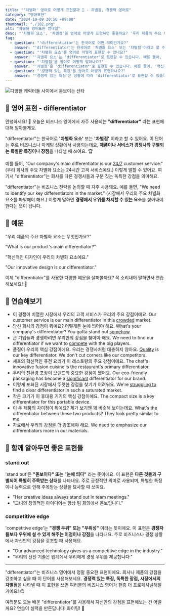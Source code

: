 ```yaml
---
title: "'차별화' 영어로 어떻게 표현할까 🌟 - 차별점, 경쟁력 영어로"
category: "영어표현"
date: "2024-10-09 20:50 +09:00"
thumbnail: "./102.png"
alt: "차별화 영어표현 썸네일"
desc: "'차별화 요소', '차별점'을 영어로 어떻게 표현하면 좋을까요? '우리 제품의 주요 차별화 요소는 무엇인가요?', '혁신적인 디자인이 우리의 차별화 요소예요.' 등을 영어로 표현하는 법을 배워봅시다. 다양한 예문을 통해서 연습하고 본인의 표현으로 만들어 보세요."
faq:
  - question: "'differentiator'는 한국어로 어떤 의미인가요?"
    answer: "'differentiator'는 한국어로 '차별화 요소' 또는 '차별점'이라고 할 수 있습니다. 제품이나 서비스가 경쟁사와 구별되는 특별한 특징이나 장점을 나타낼 때 사용합니다."
  - question: "'차별화 요소'를 영어로 어떻게 표현할 수 있나요?"
    answer: "'차별화 요소'는 'differentiator'로 표현할 수 있습니다. 예를 들어, '우리 회사의 주요 차별화 요소는 24시간 고객 서비스예요'는 'Our company's main differentiator is our 24/7 customer service'로 말할 수 있습니다."
  - question: "'차별점'을 영어로 어떻게 말하나요?"
    answer: "'차별점'은 'differentiator'로 표현할 수 있습니다. 예를 들어, '혁신적인 디자인이 우리의 차별점이에요'는 'Our innovative design is our differentiator'로 말할 수 있습니다."
  - question: "'경쟁력 있는 특징'을 영어로 어떻게 표현하나요?"
    answer: "'경쟁력 있는 특징'은 상황에 따라 'differentiator'로 표현할 수 있습니다. 예를 들어, '시장에서 우리의 주요 경쟁력 있는 특징을 파악해야 해요'는 'We need to identify our key differentiators in the market'로 말할 수 있습니다."
---
```


![다양한 캐릭터들 사이에서 돋보이는 산타](./102-1.jpg)

## 🌟 영어 표현 - differentiator

안녕하세요! 👋 오늘은 비즈니스 영어에서 자주 사용되는 **"differentiator"** 라는 표현에 대해 알아볼게요.

"differentiator"는 한국어로 **'차별화 요소'** 또는 **'차별점'** 이라고 할 수 있어요. 이 단어는 주로 비즈니스나 마케팅 상황에서 사용되는데요, **제품이나 서비스가 경쟁사와 구별되는 특별한 특징이나 장점**을 나타낼 때 쓰여요. 🏆

예를 들어, "Our company's main differentiator is our [24/7](/blog/in-english/138.24-7/) customer service." (우리 회사의 주요 차별화 요소는 24시간 고객 서비스예요.) 이렇게 말할 수 있어요. 여기서 "differentiator"는 회사를 다른 경쟁사들과 구분 짓는 독특한 강점을 의미해요.

"differentiator"는 비즈니스 전략을 논의할 때 자주 사용돼요. 예를 들면, "We need to identify our key differentiators in the market." (시장에서 우리의 주요 차별화 요소를 파악해야 해요.) 이렇게 말하면 **경쟁에서 우위를 차지할 수 있는 요소**를 찾아내야 한다는 뜻이 됩니다.

## 📖 예문

"우리 제품의 주요 차별화 요소는 무엇인가요?"

"What is our product's main differentiator?"

"혁신적인 디자인이 우리의 차별화 요소예요."

"Our innovative design is our differentiator."

이제 "differentiator"를 사용한 다양한 예문을 살펴볼까요? 꼭 소리내어 말하면서 연습해보세요! 🚀

## 💬 연습해보기

<ul data-interactive-list>
  <li data-interactive-item>
    <span data-toggler>이 경쟁이 치열한 시장에서 우리의 고객 서비스가 우리의 주요 강점이에요.</span>
    <span data-answer>Our customer service is our main differentiator in this <a href="/blog/in-english/393.crowded/">crowded</a> market.</span>
  </li>
  <li data-interactive-item>
    <span data-toggler>당신 회사의 강점이 뭐예요? 어떻게든 눈에 띄어야 해요.</span>
    <span data-answer>What's your company's differentiator? You gotta stand out <a href="/blog/vocab-1/047.somehow/">somehow</a>.</span>
  </li>
  <li data-interactive-item>
    <span data-toggler>큰 기업들과 경쟁하려면 우리만의 강점을 찾아야 해요.</span>
    <span data-answer>We need to find our differentiator if we want to <a href="/blog/in-english/298.compete/">compete</a> with the big players.</span>
  </li>
  <li data-interactive-item>
    <span data-toggler>품질이 우리의 핵심 강점이에요. 우리는 경쟁사처럼 대충하지 않아요.</span>
    <span data-answer><a href="/blog/in-english/304.quality/">Quality</a> is our key differentiator. We don't cut corners like our competitors.</span>
  </li>
  <li data-interactive-item>
    <span data-toggler>셰프의 혁신적인 퓨전 요리가 이 레스토랑의 주요 강점이에요.</span>
    <span data-answer>The chef's innovative fusion cuisine is the restaurant's primary differentiator.</span>
  </li>
  <li data-interactive-item>
    <span data-toggler>우리의 친환경 포장이 브랜드의 중요한 강점이 됐어요.</span>
    <span data-answer>Our eco-friendly packaging has become a <a href="/blog/in-english/285.significant/">significant</a> differentiator for our brand.</span>
  </li>
  <li data-interactive-item>
    <span data-toggler>이렇게 포화된 시장에서 뚜렷한 강점을 찾기가 어려워요.</span>
    <span data-answer>We're <a href="/blog/잘-안돼-영어표현/">struggling to</a> find a clear differentiator in such a saturated market.</span>
  </li>
  <li data-interactive-item>
    <span data-toggler>작은 크기가 이 휴대용 기기의 핵심 강점이에요.</span>
    <span data-answer>The compact size is a key differentiator for this portable device.</span>
  </li>
  <li data-interactive-item>
    <span data-toggler>이 두 제품의 차이점이 뭐예요? 제가 보기엔 꽤 비슷해 보이는데요.</span>
    <span data-answer>What's the differentiator between these two products? They look pretty similar to me.</span>
  </li>
  <li data-interactive-item>
    <span data-toggler>자료에서 우리의 강점을 더 강조해야 해요.</span>
    <span data-answer>We need to emphasize our differentiators more in our materials.</span>
  </li>
</ul>

## 🤝 함께 알아두면 좋은 표현들

### stand out

'stand out'은 **"돋보이다" 또는 "눈에 띄다"** 라는 뜻이에요. 이 표현은 **다른 것들과 구별되어 특별히 주목받는 상태**를 나타내요. 주로 긍정적인 의미로 사용되며, 특별한 특징이나 능력으로 인해 주목받는 상황을 묘사할 때 쓰여요.

- "Her creative ideas always stand out in team meetings."
- "그녀의 창의적인 아이디어는 항상 팀 회의에서 돋보입니다."

### competitive edge

'competitive edge'는 **"경쟁 우위" 또는 "우위성"** 이라는 뜻이에요. 이 표현은 **경쟁자들보다 우위에 설 수 있게 해주는 이점이나 강점**을 나타내요. 주로 비즈니스나 경쟁 상황에서 자신만의 강점을 강조할 때 사용해요.

- "Our advanced technology gives us a competitive edge in the industry."
- "우리의 선진 기술은 업계에서 우리에게 경쟁 우위를 제공합니다."

---

"differentiator"는 비즈니스 영어에서 정말 중요한 표현이에요. 회사나 제품의 강점을 강조하고 싶을 때 이 단어를 사용해보세요. **경쟁력 있는 특징, 독특한 장점, 시장에서의 차별점**을 나타낼 때 이 표현을 쓰면 여러분의 비즈니스 영어가 한층 더 프로페셔널해질 거예요! 😉

여러분도 오늘 배운 "differentiator"를 사용해서 자신만의 강점을 표현해보는 건 어떨까요? 연습이 실력을 만든답니다! 화이팅! 💪
